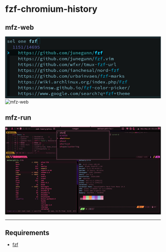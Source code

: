 # fzf-chromium-history

mfz-web
-------
![mfz-web](./mfz-web_screenshot.png)
![mfz-web](./gifcast_210514164531.gif)

mfz-run
-------
![mfz-run](./mfz-run_screenshot.png)

***
Requirements
------------
- [fzf](https://github.com/junegunn/fzf)

